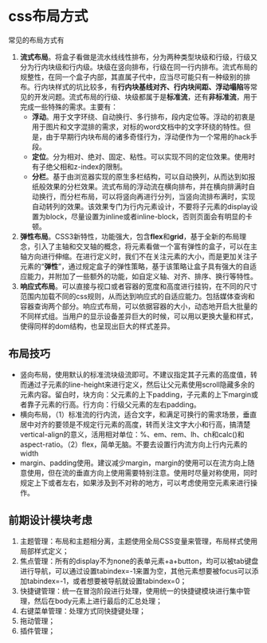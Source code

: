 # css布局方式
常见的布局方式有
1. **流式布局**。将盒子看做是流水线线性排布，分为两种类型块级和行级，行级又分为行内块级和行内级。块级在竖向排布，行级在同一行内排布。流式布局的规整性，在同一个盒子内部，其直属子代中，应当尽可能只有一种级别的排布。行内块样式的坑比较多，有**行内块基线对齐、行内块间距、浮动塌陷**等常见的开发问题。流式布局的行级、块级都属于是**标准流**，还有**非标准流**，用于完成一些特殊的需求。主要有：
   + **浮动**。用于文字环绕、自动换行、多行排布，段内定位等。浮动的初衷是用于图片和文字混排的需求，对标的word文档中的文字环绕的特性。但是，由于早期行内块布局的诸多奇怪行为，浮动便作为一个常用的hack手段。
   + **定位**。分为相对、绝对、固定、粘性。可以实现不同的定位效果。使用时有子绝父相和z-index的限制。
   + **分栏**。基于由浏览器实现的原生多栏结构，可以自动换列，从而达到如报纸般效果的分栏效果。流式布局的浮动流在横向排布，并在横向排满时自动换行，而分栏布局，可以将竖向再进行分列，当竖向流排布满时，实现自动转列的效果。该效果专门为行内元素设计，不要将子元素的display设置为block，尽量设置为inline或者inline-block，否则页面会有明显的卡顿。
2. **弹性布局**。CSS3新特性，功能强大，包含**flex**和**grid**，基于全新的布局理念，引入了主轴和交叉轴的概念，将元素看做一个富有弹性的盒子，可以在主轴方向进行伸缩。在进行定义时，我们不在关注元素的大小，而是更加关注子元素的“**弹性**”，通过规定盒子的弹性策略，基于该策略让盒子具有强大的自适应能力，并附加了一些额外的功能，如自定义轴、对齐、排序、换行等特性。
3. **响应式布局**。可以直接与视口或者容器的宽度和高度进行挂钩，在不同的尺寸范围内加载不同的css规则，从而达到响应式的自适应能力。包括媒体查询和容器查询两个部分。响应式布局，可以依据容器的大小，动态地开启大批量的不同样式组。当用户的显示设备差异巨大的时候，可以用以更换大量和样式，使得同样的dom结构，也呈现出巨大的样式差异。

## 布局技巧
+ 竖向布局，使用默认的标准流块级流即可。不建议指定其子元素的高度值，转而通过子元素的line-height来进行定义，然后让父元素使用scroll隐藏多余的元素内容。留白时，块方向：父元素的上下padding，子元素的上下margin或者靠子元素的行高。行方向：行级父元素的左右padding。
+ 横向布局，（1）标准流的行内流，适合文字，和满足可换行的需求场景，垂直居中对齐的要领是不规定行元素的高度，转而关注文字大小和行高，搞清楚vertical-align的意义，活用相对单位：%、em、rem、lh、ch和calc()和aspect-ratio。（2）flex，简单无脑。不要去设置行内流方向上行内元素的width
+ margin、padding使用。建议减少margin，margin的使用可以在流方向上随意使用，但在流的垂直方向上使用需要特别注意。使用时尽量对称使用，同时规定上下或者左右，如果涉及到不对称的地方，可以考虑使用空元素来进行操作。

## 前期设计模块考虑
1. 主题管理：布局和主题相分离，主题使用全局CSS变量来管理，布局样式使用局部样式定义；
2. 焦点管理：所有的display不为none的表单元素+a+button，均可以被tab键盘进行导航，可以通过设置tabindex=-1来置为空，其他元素想要被focus可以添加tabindex=-1，或者想要被导航就设置tabindex=0；
3. 快捷键管理：统一在冒泡阶段进行处理，使用统一的快捷键模块进行集中管理，然后在body元素上进行最后的汇总处理；
4. 右键菜单管理：处理方式同快捷键处理；
5. 拖动管理；
6. 插件管理；